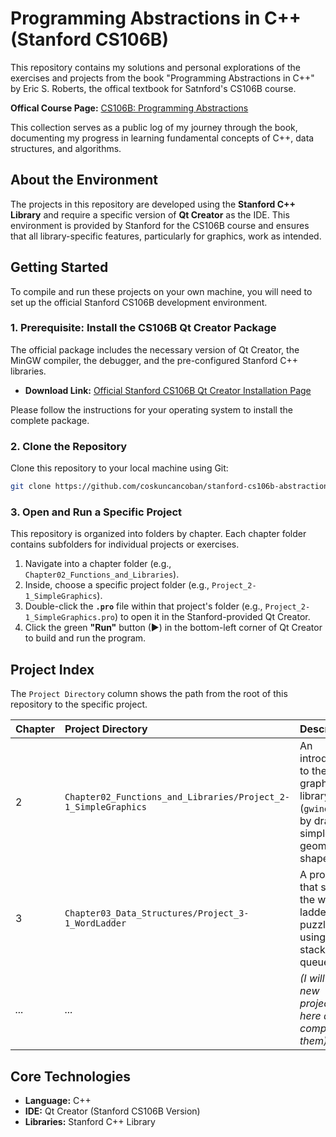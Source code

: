 # Programming Abstractions in C++ (Stanford CS106B)

This repository contains my solutions and personal explorations of the exercises and projects from the book "Programming Abstractions in C++" by Eric S. Roberts, the offical textbook for Satnford's CS106B course.

**Offical Course Page:** [CS106B: Programming Abstractions](https://web.stanford.edu/class/cs106b/)

This collection serves as a public log of my journey through the book, documenting my progress in learning fundamental concepts of C++, data structures, and algorithms.


## About the Environment

The projects in this repository are developed using the **Stanford C++ Library** and require a specific version of **Qt Creator** as the IDE. This environment is provided by Stanford for the CS106B course and ensures that all library-specific features, particularly for graphics, work as intended.

## Getting Started

To compile and run these projects on your own machine, you will need to set up the official Stanford CS106B development environment.

### 1. Prerequisite: Install the CS106B Qt Creator Package
The official package includes the necessary version of Qt Creator, the MinGW compiler, the debugger, and the pre-configured Stanford C++ libraries.

- **Download Link:** [Official Stanford CS106B Qt Creator Installation Page](https://web.stanford.edu/dept/cs_edu/resources/qt/)

Please follow the instructions for your operating system to install the complete package.

### 2. Clone the Repository
Clone this repository to your local machine using Git:
```bash
git clone https://github.com/coskuncancoban/stanford-cs106b-abstractions
```

### 3. Open and Run a Specific Project
This repository is organized into folders by chapter. Each chapter folder contains subfolders for individual projects or exercises.

1.  Navigate into a chapter folder (e.g., `Chapter02_Functions_and_Libraries`).
2.  Inside, choose a specific project folder (e.g., `Project_2-1_SimpleGraphics`).
3.  Double-click the **`.pro`** file within that project's folder (e.g., `Project_2-1_SimpleGraphics.pro`) to open it in the Stanford-provided Qt Creator.
4.  Click the green **"Run"** button (▶) in the bottom-left corner of Qt Creator to build and run the program.


## Project Index

The `Project Directory` column shows the path from the root of this repository to the specific project.

| Chapter | Project Directory | Description |
| :--- | :--- | :--- |
| 2 | `Chapter02_Functions_and_Libraries/Project_2-1_SimpleGraphics` | An introduction to the graphics library (`gwindow.h`) by drawing simple geometric shapes. |
| 3 | `Chapter03_Data_Structures/Project_3-1_WordLadder` | A program that solves the word ladder puzzle using stacks and queues. |
| *...* | *...* | *(I will add new projects here as i complete them)* |


## Core Technologies
- **Language:** C++
- **IDE:** Qt Creator (Stanford CS106B Version)
- **Libraries:** Stanford C++ Library